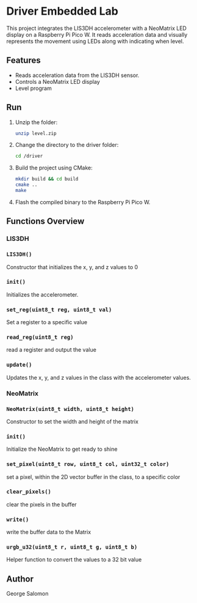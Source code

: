 # Driver Embedded Lab

This project integrates the LIS3DH accelerometer with a NeoMatrix LED display on a Raspberry Pi Pico W. It reads acceleration data and visually represents the movement using LEDs along with indicating when level.

## Features
- Reads acceleration data from the LIS3DH sensor.
- Controls a NeoMatrix LED display 
- Level program

## Run
1. Unzip the folder:
   ```sh
   unzip level.zip
   ```
2. Change the directory to the driver folder:
    ```sh
   cd /driver
   ```
3. Build the project using CMake:
    ```sh
   mkdir build && cd build
   cmake ..
   make
   ```
4. Flash the compiled binary to the Raspberry Pi Pico W.

## Functions Overview

### **LIS3DH**

### `LIS3DH()`
Constructor that initializes the x, y, and z values to 0

### `init()`
Initializes the accelerometer.

### `set_reg(uint8_t reg, uint8_t val)`
Set a register to a specific value

### `read_reg(uint8_t reg)`
read a register and output the value

### `update()`
Updates the x, y, and z values in the class with the accelerometer values.

### **NeoMatrix**

### `NeoMatrix(uint8_t width, uint8_t height)`
Constructor to set the width and height of the matrix

### `init()`
Initialize the NeoMatrix to get ready to shine

### `set_pixel(uint8_t row, uint8_t col, uint32_t color)`
set a pixel, within the 2D vector buffer in the class, to a specific color

### `clear_pixels()`
clear the pixels in the buffer

### `write()`
write the buffer data to the Matrix

### `urgb_u32(uint8_t r, uint8_t g, uint8_t b)`
Helper function to convert the values to a 32 bit value

## Author
George Salomon
